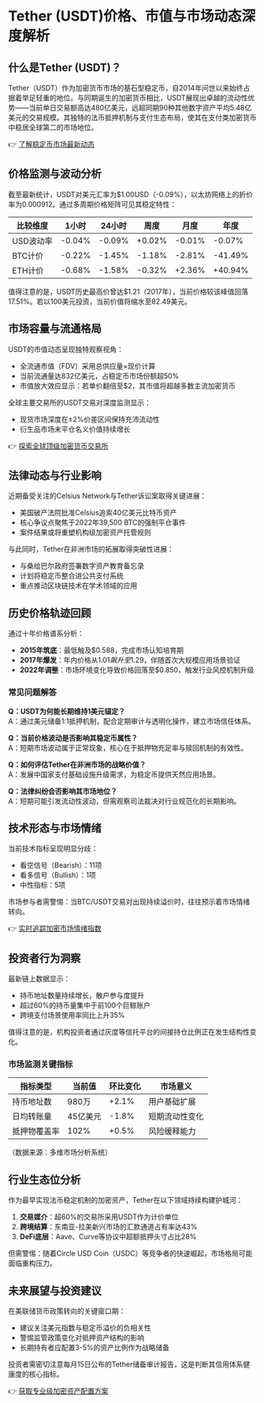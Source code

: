 # Tether (USDT)价格、市值与市场动态深度解析

## 什么是Tether (USDT)？
Tether（USDT）作为加密货币市场的基石型稳定币，自2014年问世以来始终占据着举足轻重的地位。与同期诞生的加密货币相比，USDT展现出卓越的流动性优势——当前单日交易额高达480亿美元，远超同期90种其他数字资产平均5.48亿美元的交易规模。其独特的法币抵押机制与支付生态布局，使其在支付类加密货币中稳居全球第二的市场地位。

👉 [了解稳定币市场最新动态](https://bit.ly/okx_welcome)

## 价格监测与波动分析
截至最新统计，USDT对美元汇率为$1.00USD（-0.09%），以太坊网络上的折价率为0.000912。通过多周期价格矩阵可见其稳定特性：

| 比较维度 | 1小时 | 24小时 | 周度 | 月度 | 年度 |
|---------|-------|--------|------|------|------|
| USD波动率 | -0.04% | -0.09% | +0.02% | -0.01% | -0.07% |
| BTC计价 | -0.22% | -1.45% | -1.18% | -2.81% | -41.49% |
| ETH计价 | -0.68% | -1.58% | -0.32% | +2.36% | +40.94% |

值得注意的是，USDT历史最高价曾达$1.21（2017年），当前价格较该峰值回落17.51%。若以100美元投资，当前价值将缩水至82.49美元。

## 市场容量与流通格局
USDT的市值动态呈现独特观察视角：
- 全流通市值（FDV）采用总供应量×现价计算
- 当前流通量达832亿美元，占稳定币市场份额超50%
- 市值放大效应显示：若单价翻倍至$2，其市值将超越多数主流加密货币

全球主要交易所的USDT交易对深度监测显示：
- 现货市场深度在±2%价差区间保持充沛流动性
- 衍生品市场未平仓名义价值持续增长

👉 [探索全球顶级加密货币交易所](https://bit.ly/okx_welcome)

## 法律动态与行业影响
近期备受关注的Celsius Network与Tether诉讼案取得关键进展：
- 美国破产法院批准Celsius追索40亿美元比特币资产
- 核心争议点聚焦于2022年39,500 BTC的强制平仓事件
- 案件结果或将重塑机构级加密资产托管规则

与此同时，Tether在非洲市场的拓展取得突破性进展：
- 与桑给巴尔政府签署数字资产教育备忘录
- 计划将稳定币整合进公共支付系统
- 重点推动区块链技术在学术领域的应用

## 历史价格轨迹回顾
通过十年价格谱系分析：
- **2015年筑底**：最低触及$0.588，完成市场认知培育期
- **2017年爆发**：年内价格从$1.01飙升至$1.29，伴随首次大规模应用场景验证
- **2022年调整**：市场环境变化导致价格回落至$0.850，触发行业风控机制升级

### 常见问题解答
**Q：USDT为何能长期维持1美元锚定？**  
A：通过美元储备1:1抵押机制，配合定期审计与透明化操作，建立市场信任体系。

**Q：当前价格波动是否影响其稳定币属性？**  
A：短期市场波动属于正常现象，核心在于抵押物充足率与赎回机制的有效性。

**Q：如何评估Tether在非洲市场的战略价值？**  
A：发展中国家支付基础设施升级需求，为稳定币提供天然应用场景。

**Q：法律纠纷会否影响其市场地位？**  
A：短期可能引发流动性波动，但需观察司法裁决对行业规范化的长期影响。

## 技术形态与市场情绪
当前技术指标呈现明显分歧：
- 看空信号（Bearish）：11项
- 看多信号（Bullish）：1项
- 中性指标：5项

市场参与者需警惕：当BTC/USDT交易对出现持续溢价时，往往预示着市场情绪转向。

👉 [实时追踪加密市场情绪指数](https://bit.ly/okx_welcome)

## 投资者行为洞察
最新链上数据显示：
- 持币地址数量持续增长，散户参与度提升
- 超过60%的持币量集中于前100个巨鲸账户
- 跨境支付场景使用率同比上升35%

值得注意的是，机构投资者通过灰度等信托平台的间接持仓比例正在发生结构性变化。

### 市场监测关键指标
| 指标类型 | 当前值 | 环比变化 | 市场意义 |
|---------|--------|----------|----------|
| 持币地址数 | 980万 | +2.1% | 用户基础扩展 |
| 日均转账量 | 45亿美元 | -1.8% | 短期流动性变化 |
| 抵押物覆盖率 | 102% | +0.5% | 风险缓释能力 |

（数据来源：多维市场分析系统）

## 行业生态位分析
作为最早实现法币稳定机制的加密资产，Tether在以下领域持续构建护城河：
1. **交易媒介**：超60%的交易所采用USDT作为计价单位
2. **跨境结算**：东南亚-拉美新兴市场的汇款通道占有率达43%
3. **DeFi底层**：Aave、Curve等协议中超额抵押头寸占比28%

但需警惕：随着Circle USD Coin（USDC）等竞争者的快速崛起，市场格局可能面临重构压力。

## 未来展望与投资建议
在美联储货币政策转向的关键窗口期：
- 建议关注美元指数与稳定币溢价的负相关性
- 警惕监管政策变化对抵押资产结构的影响
- 长期持有者应配置3-5%的资产比例作为战略储备

投资者需密切注意每月15日公布的Tether储备审计报告，这是判断其信用体系健康度的核心指标。

👉 [获取专业级加密资产配置方案](https://bit.ly/okx_welcome)
